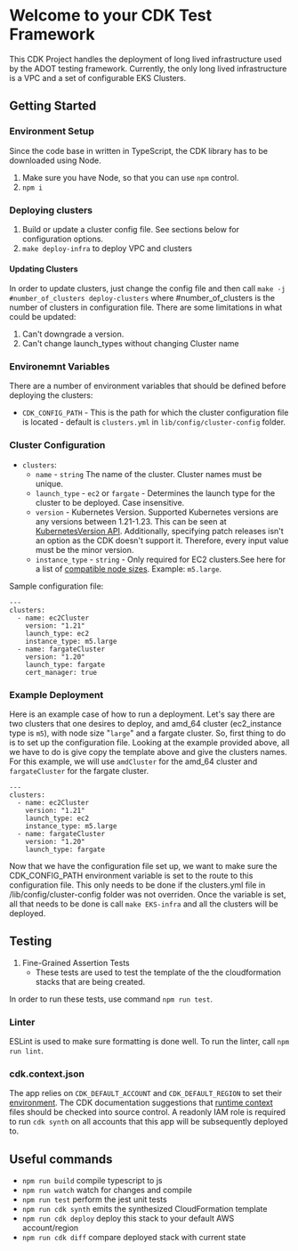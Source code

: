 # Welcome to your CDK Test Framework

This CDK Project handles the deployment of long lived infrastructure used by the ADOT testing framework.
Currently, the only long lived infrastructure is a VPC and a set of configurable EKS Clusters. 

## Getting Started

### Environment Setup

Since the code base in written in TypeScript, the CDK library has to be downloaded using Node. 

1. Make sure you have Node, so that you can use `npm` control. 
2. `npm i`

### Deploying clusters

1. Build or update a cluster config file. See sections below for configuration options.
2. `make deploy-infra` to deploy VPC and clusters

#### Updating Clusters

In order to update clusters, just change the config file and then call `make -j #number_of_clusters deploy-clusters` where #number_of_clusters is the number of clusters in configuration file. There are some limitations in what could be updated:
1. Can't downgrade a version. 
2. Can't change launch_types without changing Cluster name

### Environemnt Variables

There are a number of environment variables that should be defined before deploying the clusters:

* `CDK_CONFIG_PATH` - This is the path for which the cluster configuration file is located - default is `clusters.yml` in `lib/config/cluster-config` folder.

### Cluster Configuration

* `clusters`:
    * `name` - `string` The name of the cluster. Cluster names must be unique. 
    * `launch_type` - `ec2` or `fargate` - Determines the launch type for the cluster to be deployed. Case insensitive. 
    * `version` - Kubernetes Version. Supported Kubernetes versions are any versions between 1.21-1.23. This can be seen at [KubernetesVersion API](https://docs.aws.amazon.com/cdk/api/v2/docs/aws-cdk-lib.aws_eks.KubernetesVersion.html). Additionally, specifying patch releases isn't an option as the CDK doesn't support it. Therefore, every input value must be the minor version. 
    * `instance_type` - `string` - Only required for EC2 clusters.See here for a list of [compatible node sizes](https://www.amazonaws.cn/en/ec2/instance-types/). Example: `m5.large`.

Sample configuration file:
```
---
clusters:
  - name: ec2Cluster
    version: "1.21"
    launch_type: ec2
    instance_type: m5.large
  - name: fargateCluster
    version: "1.20"
    launch_type: fargate
    cert_manager: true
```
### Example Deployment

Here is an example case of how to run a deployment. Let's say there are two clusters that one desires to deploy, and amd_64 cluster (ec2_instance type is `m5`), with node size "`large`" and a fargate cluster. So, first thing to do is to set up the configuration file. Looking at the example provided above, all we have to do is give copy the template above and give the clusters names. For this example, we will use `amdCluster` for the amd_64 cluster and `fargateCluster` for the fargate cluster. 

```
---
clusters:
  - name: ec2Cluster
    version: "1.21"
    launch_type: ec2
    instance_type: m5.large
  - name: fargateCluster
    version: "1.20"
    launch_type: fargate
```
Now that we have the configuration file set up, we want to make sure the CDK_CONFIG_PATH environment variable is set to the route to this configuration file. This only needs to be done if the clusters.yml file in /lib/config/cluster-config folder was not overriden. Once the variable is set, all that needs to be done is call `make EKS-infra` and all the clusters will be deployed. 

## Testing

1. Fine-Grained Assertion Tests
    * These tests are used to test the template of the the cloudformation stacks that are being created. 

In order to run these tests, use command `npm run test`. 

### Linter

ESLint is used to make sure formatting is done well. To run the linter, call `npm run lint`. 

### cdk.context.json

The app relies on `CDK_DEFAULT_ACCOUNT` and `CDK_DEFAULT_REGION` to set their [environment](https://docs.aws.amazon.com/cdk/v2/guide/environments.html). The CDK documentation suggestions that [runtime context](https://docs.aws.amazon.com/cdk/v2/guide/context.html#context_construct) files should be checked into source control. A readonly IAM role is required to run `cdk synth` on all accounts that this app will be subsequently deployed to. 

## Useful commands

* `npm run build`   compile typescript to js
* `npm run watch`   watch for changes and compile
* `npm run test`    perform the jest unit tests
* `npm run cdk synth`       emits the synthesized CloudFormation template
* `npm run cdk deploy`      deploy this stack to your default AWS account/region
* `npm run cdk diff`        compare deployed stack with current state
